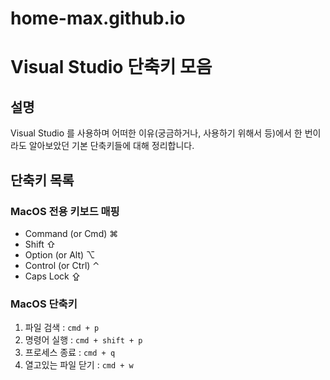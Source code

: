 # home-max.github.io

# Visual Studio 단축키 모음
## 설명
Visual Studio 를 사용하며 어떠한 이유(궁금하거나, 사용하기 위해서 등)에서 한 번이라도 알아보았던 기본 단축키들에 대해 정리합니다.

## 단축키 목록
### MacOS 전용 키보드 매핑

- Command (or Cmd) ⌘
- Shift ⇧
- Option (or Alt) ⌥
- Control (or Ctrl) ⌃
- Caps Lock ⇪

### MacOS 단축키

1. 파일 검색 : `cmd + p`
1. 명령어 실행 : `cmd + shift + p`
1. 프로세스 종료 : `cmd + q`
1. 열고있는 파일 닫기 : `cmd + w`